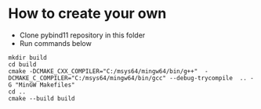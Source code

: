 # How to create your own 

- Clone pybind11 repository in this folder
- Run commands below

```
mkdir build
cd build
cmake -DCMAKE_CXX_COMPILER="C:/msys64/mingw64/bin/g++"  -DCMAKE_C_COMPILER="C:/msys64/mingw64/bin/gcc" --debug-trycompile  .. -G "MinGW Makefiles"
cd ..
cmake --build build
```
